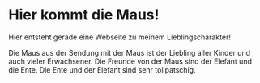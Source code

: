 # Hier kommt die Maus!

Hier entsteht gerade eine Webseite zu meinem Lieblingscharakter!

Die Maus aus der Sendung mit der Maus ist der Liebling aller Kinder und auch vieler Erwachsener. Die Freunde von der Maus sind der Elefant und die Ente. Die Ente und der Elefant sind sehr tollpatschig.
